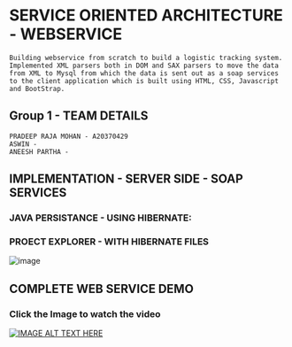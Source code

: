 # SERVICE ORIENTED ARCHITECTURE - WEBSERVICE

```
Building webservice from scratch to build a logistic tracking system. Implemented XML parsers both in DOM and SAX parsers to move the data from XML to Mysql from which the data is sent out as a soap services to the client application which is built using HTML, CSS, Javascript and BootStrap. 
```

## Group 1 - TEAM DETAILS
	PRADEEP RAJA MOHAN - A20370429 
	ASWIN -
	ANEESH PARTHA -  
	
## IMPLEMENTATION - SERVER SIDE - SOAP SERVICES

### JAVA PERSISTANCE - USING HIBERNATE:

### PROECT EXPLORER - WITH HIBERNATE FILES
![image](https://github.com/mpradeep1994/SOA_WEBSERVICE/images/1.png "Optional title")


## COMPLETE WEB SERVICE DEMO


### Click the Image to watch the video

[![IMAGE ALT TEXT HERE](https://i.ytimg.com/vi/gRU0Mn5_wwQ/hqdefault.jpg?sqp=-oaymwEXCNACELwBSFryq4qpAwkIARUAAIhCGAE=&rs=AOn4CLBQUFH76Nig-tbnc1M3QOfelEdWjw)](http://www.youtube.com/watch?v=gRU0Mn5_wwQ)
